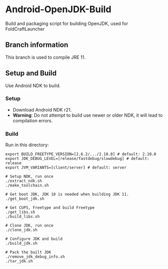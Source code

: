 # Android-OpenJDK-Build
 Build and packaging script for building OpenJDK, used for FoldCraftLauncher

## Branch information
 This branch is used to compile JRE 11.

## Setup and Build
 Use Android NDK to build.

### Setup
- Download Android NDK r21.
- **Warning**: Do not attempt to build use newer or older NDK, it will lead to compilation errors.

### Build
 Run in this directory:
```
export BUILD_FREETYPE_VERSION=[2.6.2/.../2.10.0] # default: 2.10.0
export JDK_DEBUG_LEVEL=[release/fastdebug/slowdebug] # default: release
export JVM_VARIANTS=[client/server] # default: server

# Setup NDK, run once
./extract_ndk.sh
./make_toolchain.sh

# Get boot JDK, JDK 10 is needed when building JDK 11.
./get_boot_jdk.sh

# Get CUPS, Freetype and build Freetype
./get_libs.sh
./build_libs.sh

# Clone JDK, run once
./clone_jdk.sh

# Configure JDK and build
./build_jdk.sh

# Pack the built JDK
./remove_jdk_debug_info.sh
./tar_jdk.sh
```